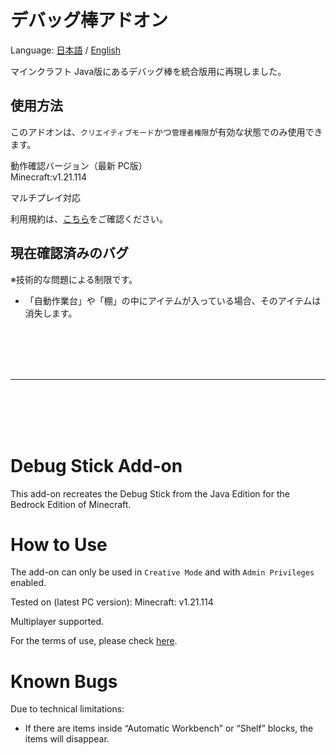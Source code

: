 # デバッグ棒アドオン
Language: [日本語](#デバッグ棒アドオン) / [English](#debug-stick-add-on)

マインクラフト Java版にあるデバッグ棒を統合版用に再現しました。

## 使用方法
このアドオンは、`クリエイティブモード`かつ`管理者権限`が有効な状態でのみ使用できます。

動作確認バージョン（最新 PC版）  
Minecraft:v1.21.114

マルチプレイ対応

利用規約は、[こちら](LICENSE.md)をご確認ください。

## 現在確認済みのバグ
※技術的な問題による制限です。
- 「自動作業台」や「棚」の中にアイテムが入っている場合、そのアイテムは消失します。

<br><br><br><br>

***

<br><br><br><br>

# Debug Stick Add-on

This add-on recreates the Debug Stick from the Java Edition for the Bedrock Edition of Minecraft.

# How to Use

The add-on can only be used in `Creative Mode` and with `Admin Privileges` enabled.

Tested on (latest PC version):
Minecraft: v1.21.114

Multiplayer supported.

For the terms of use, please check [here](LICENSE.md).

# Known Bugs
Due to technical limitations:
- If there are items inside “Automatic Workbench” or “Shelf” blocks, the items will disappear.